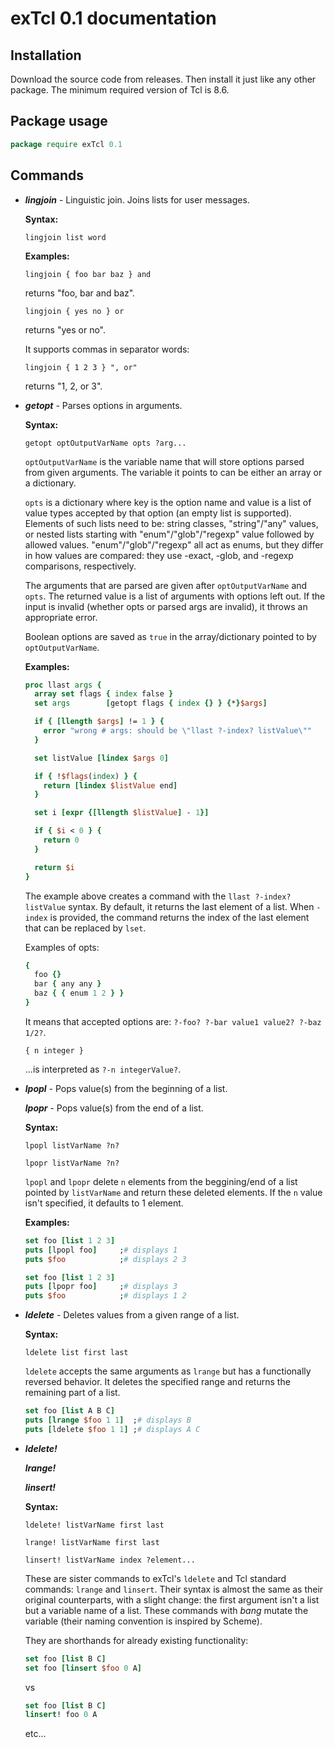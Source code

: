 # exTcl 0.1 documentation

## Installation

Download the source code from releases. Then install it just like any other package. The minimum required version of Tcl is 8.6.

## Package usage

```Tcl
package require exTcl 0.1
```

## Commands

- ***lingjoin*** - Linguistic join. Joins lists for user messages.

  **Syntax:**

  `lingjoin list word`

  **Examples:**

  `lingjoin { foo bar baz } and`

  returns "foo, bar and baz".

  `lingjoin { yes no } or`

  returns "yes or no".

  It supports commas in separator words:

  `lingjoin { 1 2 3 } ", or"`

  returns "1, 2, or 3".


- ***getopt*** - Parses options in arguments.

  **Syntax:**

  `getopt optOutputVarName opts ?arg...`

  `optOutputVarName` is the variable name that will store options parsed from given arguments. The variable it points to can be either an array or a dictionary.

  `opts` is a dictionary where key is the option name and value is a list of value types accepted by that option (an empty list is supported). Elements of such lists need to be: string classes, "string"/"any" values, or nested lists starting with "enum"/"glob"/"regexp" value followed by allowed values. "enum"/"glob"/"regexp" all act as enums, but they differ in how values are compared: they use -exact, -glob, and -regexp comparisons, respectively.

  The arguments that are parsed are given after `optOutputVarName` and `opts`.
  The returned value is a list of arguments with options left out.
  If the input is invalid (whether opts or parsed args are invalid), it throws an appropriate error.

  Boolean options are saved as `true` in the array/dictionary pointed to by `optOutputVarName`.

  **Examples:**

  ```Tcl
  proc llast args {
    array set flags { index false }
    set args        [getopt flags { index {} } {*}$args]

    if { [llength $args] != 1 } {
      error "wrong # args: should be \"llast ?-index? listValue\""
    }

    set listValue [lindex $args 0]

    if { !$flags(index) } {
      return [lindex $listValue end]
    }

    set i [expr {[llength $listValue] - 1}]

    if { $i < 0 } {
      return 0
    }

    return $i
  }
  ```

  The example above creates a command with the `llast ?-index? listValue` syntax. By default, it returns the last element of a list. When `-index` is provided, the command returns the index of the last element that can be replaced by `lset`.

  Examples of opts:
  ```Tcl
  {
    foo {}
    bar { any any }
    baz { { enum 1 2 } }
  }
  ```

  It means that accepted options are: `?-foo? ?-bar value1 value2? ?-baz 1/2?`.

  `{ n integer }`

  ...is interpreted as `?-n integerValue?`.


- ***lpopl*** - Pops value(s) from the beginning of a list.

  ***lpopr*** - Pops value(s) from the end of a list.

  **Syntax:**

  `lpopl listVarName ?n?`

  `lpopr listVarName ?n?`

  `lpopl` and `lpopr` delete `n` elements from the beggining/end of a list pointed by `listVarName` and return these deleted elements. If the `n` value isn't specified, it defaults to 1 element.

  **Examples:**

  ```Tcl
  set foo [list 1 2 3]
  puts [lpopl foo]     ;# displays 1
  puts $foo            ;# displays 2 3
  ```

  ```Tcl
  set foo [list 1 2 3]
  puts [lpopr foo]     ;# displays 3
  puts $foo            ;# displays 1 2
  ```


- ***ldelete*** - Deletes values from a given range of a list.

  **Syntax:**

  `ldelete list first last`

  `ldelete` accepts the same arguments as `lrange` but has a functionally reversed behavior. It deletes the specified range and returns the remaining part of a list.

  ```Tcl
  set foo [list A B C]
  puts [lrange $foo 1 1]  ;# displays B
  puts [ldelete $foo 1 1] ;# displays A C
  ```


- ***ldelete!***

  ***lrange!***

  ***linsert!***

  **Syntax:**

  `ldelete! listVarName first last`

  `lrange! listVarName first last`

  `linsert! listVarName index ?element...`

  These are sister commands to exTcl's `ldelete` and Tcl standard commands: `lrange` and `linsert`. Their syntax is almost the same as their original counterparts, with a slight change: the first argument isn't a list but a variable name of a list. These commands with *bang* mutate the variable (their naming convention is inspired by Scheme).

  They are shorthands for already existing functionality:

  ```Tcl
  set foo [list B C]
  set foo [linsert $foo 0 A]
  ```

  vs

  ```Tcl
  set foo [list B C]
  linsert! foo 0 A
  ```

  etc...
